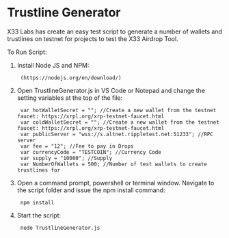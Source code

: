 # Trustline Generator

X33 Labs has create an easy test script to generate a number of wallets and trustlines on testnet for projects to test the X33 Airdrop Tool.

To Run Script:

1. Install Node JS and NPM:

        (https://nodejs.org/en/download/)

2. Open TrustlineGenerator.js in VS Code or Notepad and change the setting variables at the top of the file:

        var hotWalletSecret = ""; //Create a new wallet from the testnet faucet: https://xrpl.org/xrp-testnet-faucet.html
        var coldWalletSecret = ""; //Create a new wallet from the testnet faucet: https://xrpl.org/xrp-testnet-faucet.html
        var publicServer = "wss://s.altnet.rippletest.net:51233"; //RPC server
        var fee = "12"; //Fee to pay in Drops
        var currencyCode = "TESTCOIN"; //Currency Code
        var supply = "10000"; //Supply
        var NumberOfWallets = 500; //Number of test wallets to create trustlines for

3. Open a command prompt, powershell or terminal window. Navigate to the script folder and issue the npm install command:

        npm install

3. Start the script:

        node TrustlineGenerator.js